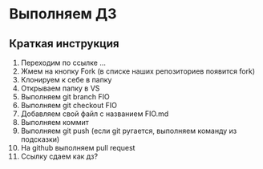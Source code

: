 # Выполняем ДЗ

## Краткая инструкция

1. Переходим по ссылке ...
2. Жмем на кнопку Fork (в списке наших репозиториев появится fork)
3. Клонируем к себе в папку
4. Открываем папку в VS
5. Выполняем git branch FIO
6. Выполняем git checkout FIO
7. Добавляем свой файл с названием FIO.md
8. Выполняем коммит
9. Выполняем git push (если git ругается, выполняем команду из подсказки)
10. На github выполняем pull request
11. Ссылку сдаем как дз?
